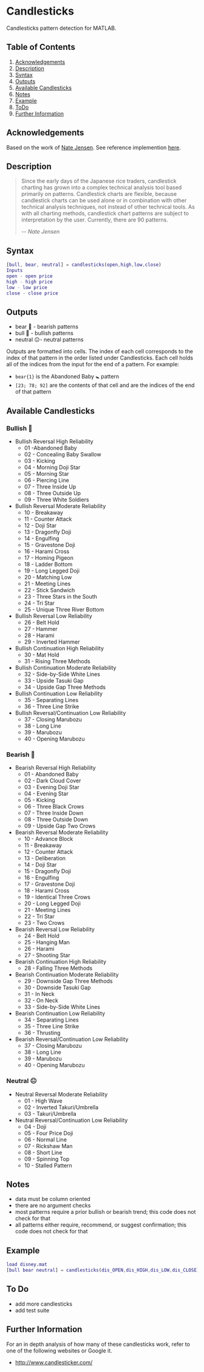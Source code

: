 # Candlesticks

Candlesticks pattern detection for MATLAB.

## Table of Contents

1. [Acknowledgements](#acknowledgements)
2. [Description](#description)
3. [Syntax](#syntax)
4. [Outputs](#outputs)
5. [Available Candlesticks](#available-candlesticks)
6. [Notes](#notes)
7. [Example](#example)
8. [ToDo](#todo)
9. [Further Information](#further-information)

## Acknowledgements

Based on the work of [Nate Jensen](https://www.mathworks.com/matlabcentral/profile/authors/2908307-nate-jensen). See reference implemention [here](https://www.mathworks.com/matlabcentral/fileexchange/33782-candlesticks).

## Description

>Since the early days of the Japanese rice traders, candlestick charting has grown into a complex technical analysis tool based primarily on patterns. Candlestick charts are flexible, because candlestick charts can be used alone or in combination with other technical analysis techniques, not instead of other technical tools. As with all charting methods, candlestick chart patterns are subject to interpretation by the user. Currently, there are 90 patterns.
>
> -- <cite>Nate Jensen</cite>

## Syntax

```matlab
[bull, bear, neutral] = candlesticks(open,high,low,close)
Inputs
open - open price
high - high price
low - low price
close - close price
````

## Outputs

- bear 🐻 - bearish patterns
- bull 🐂 - bullish patterns
- neutral 😐- neutral patterns

Outputs are formatted into cells. The index of each cell corresponds
to the index of that pattern in the order listed under Candlesticks.
Each cell holds all of the indices from the input for the end of a
pattern.
For example:

- `bear{1}` is the Abandoned Baby 🚼 pattern
- `[23; 78; 92]` are the contents of that cell and are the indices of the
end of that pattern

## Available Candlesticks

### Bullish 🐂

- Bullish Reversal High Reliability
  - 01 -Abandoned Baby
  - 02 - Concealing Baby Swallow
  - 03 - Kicking
  - 04 - Morning Doji Star
  - 05 - Morning Star
  - 06 - Piercing Line
  - 07 - Three Inside Up
  - 08 - Three Outside Up
  - 09 - Three White Soldiers
- Bullish Reversal Moderate Reliability
  - 10 - Breakaway
  - 11 - Counter Attack
  - 12 - Doji Star
  - 13 - Dragonfly Doji
  - 14 - Engulfing
  - 15 - Gravestone Doji
  - 16 - Harami Cross
  - 17 - Homing Pigeon
  - 18 - Ladder Bottom
  - 19 - Long Legged Doji
  - 20 - Matching Low
  - 21 - Meeting Lines
  - 22 - Stick Sandwich
  - 23 - Three Stars in the South
  - 24 - Tri Star
  - 25 - Unique Three River Bottom
- Bullish Reversal Low Reliability
  - 26 - Belt Hold
  - 27 - Hammer
  - 28 - Harami
  - 29 - Inverted Hammer
- Bullish Continuation High Reliability
  - 30 - Mat Hold
  - 31 - Rising Three Methods
- Bullish Continuation Moderate Reliability
  - 32 - Side-by-Side White Lines
  - 33 - Upside Tasuki Gap
  - 34 - Upside Gap Three Methods
- Bullish Continuation Low Reliability
  - 35 - Separating Lines
  - 36 - Three Line Strike
- Bullish Reversal/Continuation Low Reliability
  - 37 - Closing Marubozu
  - 38 - Long Line
  - 39 - Marubozu
  - 40 - Opening Marubozu

### Bearish 🐻

- Bearish Reversal High Reliability
  - 01 - Abandoned Baby
  - 02 - Dark Cloud Cover
  - 03 - Evening Doji Star
  - 04 - Evening Star
  - 05 - Kicking
  - 06 - Three Black Crows
  - 07 - Three Inside Down
  - 08 - Three Outside Down
  - 09 - Upside Gap Two Crows
- Bearish Reversal Moderate Reliability
  - 10 - Advance Block
  - 11 - Breakaway
  - 12 - Counter Attack
  - 13 - Deliberation
  - 14 - Doji Star
  - 15 - Dragonfly Doji
  - 16 - Engulfing
  - 17 - Gravestone Doji
  - 18 - Harami Cross
  - 19 - Identical Three Crows
  - 20 - Long Legged Doji
  - 21 - Meeting Lines
  - 22 - Tri Star
  - 23 - Two Crows
- Bearish Reversal Low Reliability
  - 24 - Belt Hold
  - 25 - Hanging Man
  - 26 - Harami
  - 27 - Shooting Star
- Bearish Continuation High Reliability
  - 28 - Falling Three Methods
- Bearish Continuation Moderate Reliability
  - 29 - Downside Gap Three Methods
  - 30 - Downside Tasuki Gap
  - 31 - In Neck
  - 32 - On Neck
  - 33 - Side-by-Side White Lines
- Bearish Continuation Low Reliability
  - 34 - Separating Lines
  - 35 - Three Line Strike
  - 36 - Thrusting
- Bearish Reversal/Continuation Low Reliability
  - 37 - Closing Marubozu
  - 38 - Long Line
  - 39 - Marubozu
  - 40 - Opening Marubozu

### Neutral 😐

- Neutral Reversal Moderate Reliability
  - 01 - High Wave
  - 02 - Inverted Takuri/Umbrella
  - 03 - Takuri/Umbrella
- Neutral Reversal/Continuation Low Reliability
  - 04 - Doji
  - 05 - Four Price Doji
  - 06 - Normal Line
  - 07 - Rickshaw Man
  - 08 - Short Line
  - 09 - Spinning Top
  - 10 - Stalled Pattern

## Notes

- data must be column oriented
- there are no argument checks
- most patterns require a prior bullish or bearish trend; this code
does not check for that
- all patterns either require, recommend, or suggest confirmation;
this code does not check for that

## Example

```matlab
load disney.mat
[bull bear neutral] = candlesticks(dis_OPEN,dis_HIGH,dis_LOW,dis_CLOSE);
```

## To Do

- add more candlesticks
- add test suite

## Further Information

For an in depth analysis of how many of these candlesticks work, refer to one of the following websites or Google it.

- http://www.candlesticker.com/
